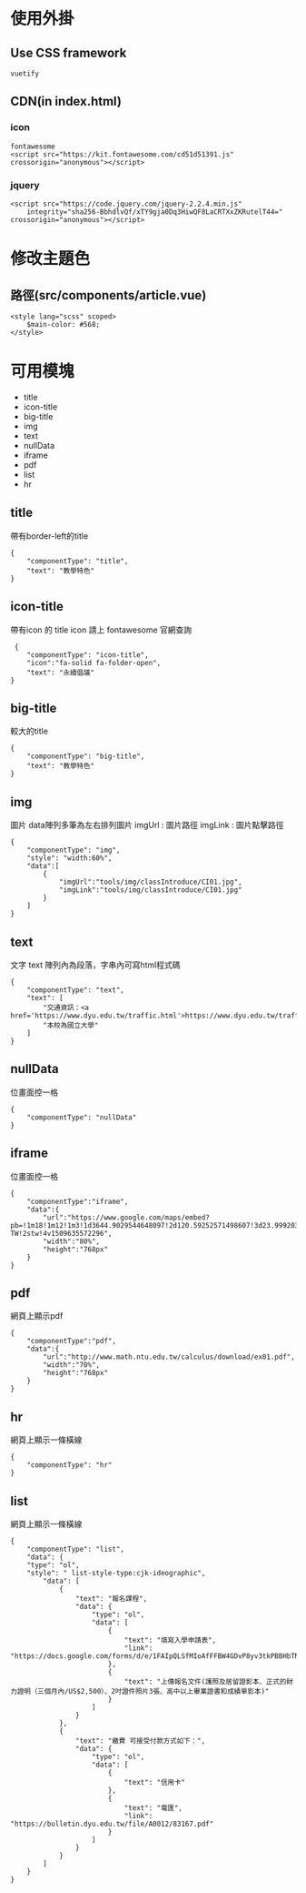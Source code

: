 # 使用外掛
## Use CSS framework  
```
vuetify
```
## CDN(in index.html)
### icon
```
fontawesome
<script src="https://kit.fontawesome.com/cd51d51391.js" crossorigin="anonymous"></script>
```
### jquery
```
<script src="https://code.jquery.com/jquery-2.2.4.min.js"
    integrity="sha256-BbhdlvQf/xTY9gja0Dq3HiwQF8LaCRTXxZKRutelT44=" crossorigin="anonymous"></script>
```

# 修改主題色
## 路徑(src/components/article.vue)
```
<style lang="scss" scoped>
    $main-color: #568;
</style>
```
# 可用模塊
- title
- icon-title
- big-title
- img
- text
- nullData
- iframe
- pdf
- list
- hr

## title
帶有border-left的title
```
{
    "componentType": "title",
    "text": "教學特色"
}

```
## icon-title
帶有icon 的 title
icon 請上 fontawesome 官網查詢
```
 {
    "componentType": "icon-title",
    "icon":"fa-solid fa-folder-open",
    "text": "永續倡議"
}
```
## big-title
較大的title
```
{
    "componentType": "big-title",
    "text": "教學特色"
}

```
## img
圖片
data陣列多筆為左右排列圖片
imgUrl : 圖片路徑
imgLink : 圖片點擊路徑
```
{
    "componentType": "img",
    "style": "width:60%",
    "data":[
        {
            "imgUrl":"tools/img/classIntroduce/CI01.jpg",
            "imgLink":"tools/img/classIntroduce/CI01.jpg"
        }
    ]
}
```
## text
文字
text 陣列內為段落，字串內可寫html程式碼
```
{
    "componentType": "text",
    "text": [
        "交通資訊：<a href='https://www.dyu.edu.tw/traffic.html'>https://www.dyu.edu.tw/traffic.html</a>",
        "本校為國立大學"
    ]
}
```
## nullData
位畫面控一格
```
{
    "componentType": "nullData"
}

```
## iframe
位畫面控一格
```
{
    "componentType":"iframe",
    "data":{
        "url":"https://www.google.com/maps/embed?pb=!1m18!1m12!1m3!1d3644.9029544648097!2d120.59252571498607!3d23.999203784467365!2m3!1f0!2f0!3f0!3m2!1i1024!2i768!4f13.1!3m3!1m2!1s0x34693768664f3ccb%3A0xe8c679292eeb5326!2zNTE15b2w5YyW57ij5aSn5p2R6YSJ5a245bqc6LevMTY46Jmf!5e0!3m2!1szh-TW!2stw!4v1509635572296",
        "width":"80%",
        "height":"768px"
    }
}
```
## pdf
網頁上顯示pdf
```
{
    "componentType":"pdf",
    "data":{
        "url":"http://www.math.ntu.edu.tw/calculus/download/ex01.pdf",
        "width":"70%",
        "height":"768px"
    }
}
```
## hr
網頁上顯示一條橫線
```
{
    "componentType": "hr"
}
```
## list
網頁上顯示一條橫線
```
{
    "componentType": "list",
    "data": {
    "type": "ol",
    "style": " list-style-type:cjk-ideographic",
        "data": [
            {
                "text": "報名課程",
                "data": {
                    "type": "ol",
                    "data": [
                        {
                            "text": "填寫入學申請表",
                            "link": "https://docs.google.com/forms/d/e/1FAIpQLSfMIoAfFFBW4GDvP8yv3tkPBBHbTNFT7je5_XGQM8s9EZhfEg/viewform"
                        },
                        {
                            "text": "上傳報名文件(護照及居留證影本、正式的財力證明（三個月內/US$2,500）、2吋證件照片3張、高中以上畢業證書和成績單影本)"
                        }
                    ]
                }
            },
            {
                "text": "繳費 可接受付款方式如下：",
                "data": {
                    "type": "ol",
                    "data": [
                        {
                            "text": "信用卡"
                        },
                        {
                            "text": "電匯",
                            "link": "https://bulletin.dyu.edu.tw/file/A0012/83167.pdf"
                        }
                    ]
                }
            }
        ]
    }
}

```
